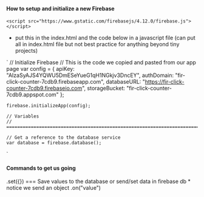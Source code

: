 #### How to setup and initialize a new Firebase
`<script src="https://www.gstatic.com/firebasejs/4.12.0/firebase.js"></script>` 
* put this in the index.html and the code below in a javascript file (can put all in index.html file but not best practice for anything beyond tiny projects)


`
    // Initialize Firebase
    // This is the code we copied and pasted from our app page
    var config = {
      apiKey: "AIzaSyAJS4YQWU5DmESeYueG1qH1NGkjv3DncEY",
      authDomain: "fir-click-counter-7cdb9.firebaseapp.com",
      databaseURL: "https://fir-click-counter-7cdb9.firebaseio.com",
      storageBucket: "fir-click-counter-7cdb9.appspot.com"
    };

    firebase.initializeApp(config);

    // Variables
    // ================================================================================

    // Get a reference to the database service
    var database = firebase.database();
  `  
#### Commands to get us going    
.set({}) === Save values to the database or send/set data in firebase db *  notice we send an object 
.on("value")
